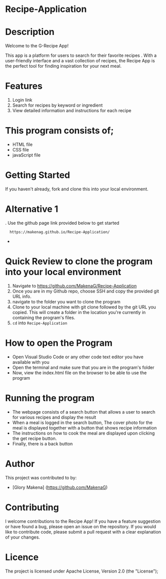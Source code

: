 # Recipe-Application

# Description
Welcome to the G-Recipe App!

This app is a platform for users to search for their favorite recipes . With a user-friendly interface and a vast collection of recipes, the Recipe App is the perfect tool for finding inspiration for your next meal.

# Features
1. Login link
2. Search for recipes by keyword or ingredient
3. View detailed information and instructions for each recipe


# This program consists of;

- HTML file
- CSS file
- javaScript file

# Getting Started
If you haven't already, fork and clone this into your local environment.

# Alternative 1
. Use the github page link provided below to get started

      https://makenag.github.io/Recipe-Application/
- 

# Quick Review to clone the program into your local environment
1. Navigate to https://github.com/MakenaG/Recipe-Application
2. Once you are in my Github repo, choose SSH and copy the provided git URL info.
3. navigate to the folder you want to clone the program
4. Clone to your local machine with git clone followed by the git URL you copied. This will create a folder in the location you're currently in containing the program's files.
5. `cd` into `Recipe-Application`



# How to open the Program
- Open Visual Studio Code or any other code text editor you have available with you
- Open the terminal and make sure that you are in the program's folder
- Now, view the index.html file on the browser to be able to use the program

# Running the program

- The webpage consists of a search button that allows a user to search for various recipes and display the result
- When a meal is logged in the search button, The cover photo for the meal is displayed together with a button that shows recipe information
- The instructions on how to cook the meal are displayed upon clicking the get recipe button.
- Finally, there is a back button

# Author
This project was contributed to by:
- [Glory Makena] (https://github.com/MakenaG)

# Contributing
I welcome contributions to the Recipe App! If you have a feature suggestion or have found a bug, please open an issue on the repository. If you would like to contribute code, please submit a pull request with a clear explanation of your changes.



# Licence
The project is licensed under Apache License, Version 2.0 (the "License");